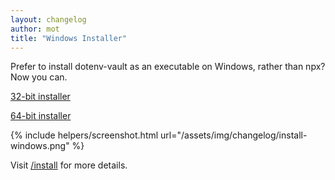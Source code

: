 ```yaml
---
layout: changelog
author: mot
title: "Windows Installer"
---
```


Prefer to install dotenv-vault as an executable on Windows, rather than npx? Now you can.

[32-bit installer](https://dotenv-vault-assets.dotenv.org/channels/stable/dotenv-vault-x86.exe)

[64-bit installer](https://dotenv-vault-assets.dotenv.org/channels/stable/dotenv-vault-x64.exe)

{% include helpers/screenshot.html url="/assets/img/changelog/install-windows.png" %}

Visit [/install](/install) for more details.
